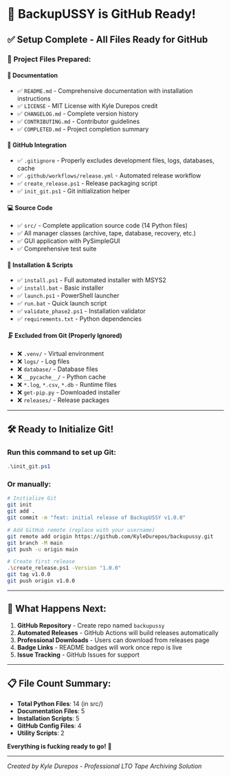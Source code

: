 # 🚀 BackupUSSY is GitHub Ready!

## ✅ **Setup Complete - All Files Ready for GitHub**

### 📁 **Project Files Prepared:**

#### 📄 **Documentation**
- ✅ `README.md` - Comprehensive documentation with installation instructions
- ✅ `LICENSE` - MIT License with Kyle Durepos credit
- ✅ `CHANGELOG.md` - Complete version history
- ✅ `CONTRIBUTING.md` - Contributor guidelines
- ✅ `COMPLETED.md` - Project completion summary

#### 🚀 **GitHub Integration**
- ✅ `.gitignore` - Properly excludes development files, logs, databases, cache
- ✅ `.github/workflows/release.yml` - Automated release workflow
- ✅ `create_release.ps1` - Release packaging script
- ✅ `init_git.ps1` - Git initialization helper

#### 💻 **Source Code**
- ✅ `src/` - Complete application source code (14 Python files)
- ✅ All manager classes (archive, tape, database, recovery, etc.)
- ✅ GUI application with PySimpleGUI
- ✅ Comprehensive test suite

#### 🔧 **Installation & Scripts**
- ✅ `install.ps1` - Full automated installer with MSYS2
- ✅ `install.bat` - Basic installer
- ✅ `launch.ps1` - PowerShell launcher
- ✅ `run.bat` - Quick launch script
- ✅ `validate_phase2.ps1` - Installation validator
- ✅ `requirements.txt` - Python dependencies

#### 🗜️ **Excluded from Git (Properly Ignored)**
- ❌ `.venv/` - Virtual environment
- ❌ `logs/` - Log files
- ❌ `database/` - Database files
- ❌ `__pycache__/` - Python cache
- ❌ `*.log`, `*.csv`, `*.db` - Runtime files
- ❌ `get-pip.py` - Downloaded installer
- ❌ `releases/` - Release packages

---

## 🛠️ **Ready to Initialize Git!**

### **Run this command to set up Git:**
```powershell
.\init_git.ps1
```

### **Or manually:**
```bash
# Initialize Git
git init
git add .
git commit -m "feat: initial release of BackupUSSY v1.0.0"

# Add GitHub remote (replace with your username)
git remote add origin https://github.com/KyleDurepos/backupussy.git
git branch -M main
git push -u origin main

# Create first release
.\create_release.ps1 -Version "1.0.0"
git tag v1.0.0
git push origin v1.0.0
```

---

## 🎉 **What Happens Next:**

1. **GitHub Repository** - Create repo named `backupussy`
2. **Automated Releases** - GitHub Actions will build releases automatically
3. **Professional Downloads** - Users can download from releases page
4. **Badge Links** - README badges will work once repo is live
5. **Issue Tracking** - GitHub Issues for support

---

## 📋 **File Count Summary:**

- **Total Python Files**: 14 (in src/)
- **Documentation Files**: 5 
- **Installation Scripts**: 5
- **GitHub Config Files**: 4
- **Utility Scripts**: 2

**Everything is fucking ready to go!** 🚀

---

*Created by Kyle Durepos - Professional LTO Tape Archiving Solution*


